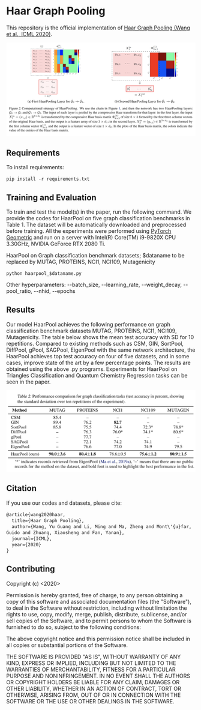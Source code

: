 # Haar Graph Pooling
This repository is the official implementation of [Haar Graph Pooling (Wang et al., ICML 2020)](https://arxiv.org/abs/1909.11580). 

![HaarPooling idea](HaarPool_idea.png)


## Requirements

To install requirements:

```setup
pip install -r requirements.txt
```

## Training and Evaluation

To train and test the model(s) in the paper, run the following command. We provide the codes for HaarPool on five graph classification benchmarks in Table 1. The dataset will be automatically downloaded and preprocessed before training. All the experiments were performed using [PyTorch Geometric](https://github.com/rusty1s/pytorch_geometric) and run on a server with Intel(R) Core(TM) i9-9820X CPU 3.30GHz, NVIDIA GeForce RTX 2080 Ti.

HaarPool on Graph classification benchmark datasets; $dataname to be replaced by MUTAG, PROTEINS, NCI1, NCI109, Mutagenicity
```
python haarpool_$dataname.py
```
Other hyperparameters: --batch_size, --learning_rate, --weight_decay, --pool_ratio, --nhid, --epochs

## Results

Our model HaarPool achieves the following performance on graph classification benchmark datasets MUTAG, PROTEINS, NCI1, NCI109, Mutagenicity. The table below shows the mean test accuracy with SD for 10 repetitions. Compared to existing methods such as CSM, GIN, SortPool, DiffPool, gPool, SAGPool, EigenPool with the same network architecture, the HaarPool achieves top test accuracy on four of five datasets, and in some cases, improve state of the art by a few percentage points. The results are obtained using the above .py programs. Experiments for HaarPool on Triangles Classification and Quantum Chemistry Regression tasks can be seen in the paper.

![PAN results](Tab2.png)

## Citation 
If you use our codes and datasets, please cite:
```
@article{wang2020haar,
  title={Haar Graph Pooling},
  author={Wang, Yu Guang and Li, Ming and Ma, Zheng and Mont\'{u}far, Guido and Zhuang, Xiaosheng and Fan, Yanan},
  journal={ICML},
  year={2020}
}
```

## Contributing
Copyright (c) <2020> <NeurIPS>

Permission is hereby granted, free of charge, to any person obtaining a copy
of this software and associated documentation files (the "Software"), to deal
in the Software without restriction, including without limitation the rights
to use, copy, modify, merge, publish, distribute, sublicense, and/or sell
copies of the Software, and to permit persons to whom the Software is
furnished to do so, subject to the following conditions:

The above copyright notice and this permission notice shall be included in all
copies or substantial portions of the Software.

THE SOFTWARE IS PROVIDED "AS IS", WITHOUT WARRANTY OF ANY KIND, EXPRESS OR
IMPLIED, INCLUDING BUT NOT LIMITED TO THE WARRANTIES OF MERCHANTABILITY,
FITNESS FOR A PARTICULAR PURPOSE AND NONINFRINGEMENT. IN NO EVENT SHALL THE
AUTHORS OR COPYRIGHT HOLDERS BE LIABLE FOR ANY CLAIM, DAMAGES OR OTHER
LIABILITY, WHETHER IN AN ACTION OF CONTRACT, TORT OR OTHERWISE, ARISING FROM,
OUT OF OR IN CONNECTION WITH THE SOFTWARE OR THE USE OR OTHER DEALINGS IN THE
SOFTWARE.

